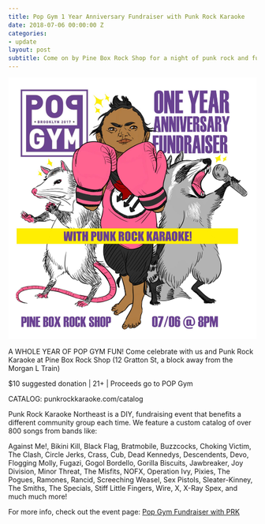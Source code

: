 ```yaml
---
title: Pop Gym 1 Year Anniversary Fundraiser with Punk Rock Karaoke
date: 2018-07-06 00:00:00 Z
categories:
- update
layout: post
subtitle: Come on by Pine Box Rock Shop for a night of punk rock and fundraising!
---
```


![Pop Gym Fundraiser with Punk Rock Karaoke](/assets/PopGymFundFlier.jpeg)

A WHOLE YEAR OF POP GYM FUN! Come celebrate with us and Punk Rock Karaoke at Pine Box Rock Shop (12 Gratton St, a block away from the Morgan L Train)

$10 suggested donation | 21+ | Proceeds go to POP Gym

CATALOG: punkrockkaraoke.com/catalog

Punk Rock Karaoke Northeast is a DIY, fundraising event that benefits a different community group each time. We feature a custom catalog of over 800 songs from bands like:

Against Me!, Bikini Kill, Black Flag, Bratmobile, Buzzcocks, Choking Victim, The Clash, Circle Jerks, Crass, Cub, Dead Kennedys, Descendents, Devo, Flogging Molly, Fugazi, Gogol Bordello, Gorilla Biscuits, Jawbreaker, Joy Division, Minor Threat, The Misfits, NOFX, Operation Ivy, Pixies, The Pogues, Ramones, Rancid, Screeching Weasel, Sex Pistols, Sleater-Kinney, The Smiths, The Specials, Stiff Little Fingers, Wire, X, X-Ray Spex, and much much more!

For more info, check out the event page: [Pop Gym Fundraiser with PRK](https://www.facebook.com/events/242960122924383/)

